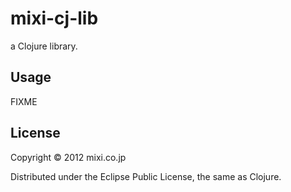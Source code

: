 # mixi-cj-lib

a Clojure library.

## Usage

FIXME

## License

Copyright © 2012 mixi.co.jp

Distributed under the Eclipse Public License, the same as Clojure.
